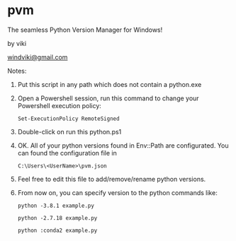 # pvm

The seamless Python Version Manager for Windows!

by viki

windviki@gmail.com

Notes:

1. Put this script in any path which does not contain a python.exe
   
2. Open a Powershell session, run this command to change your Powershell execution policy:

   `Set-ExecutionPolicy RemoteSigned`

3. Double-click on run this python.ps1
   
4. OK. All of your python versions found in Env::Path are configurated. You can found the configuration file in 

   `C:\Users\<UserName>\pvm.json`

5. Feel free to edit this file to add/remove/rename python versions.

6. From now on, you can specify version to the python commands like:

    `python -3.8.1 example.py`

    `python -2.7.18 example.py`

    `python :conda2 example.py`
